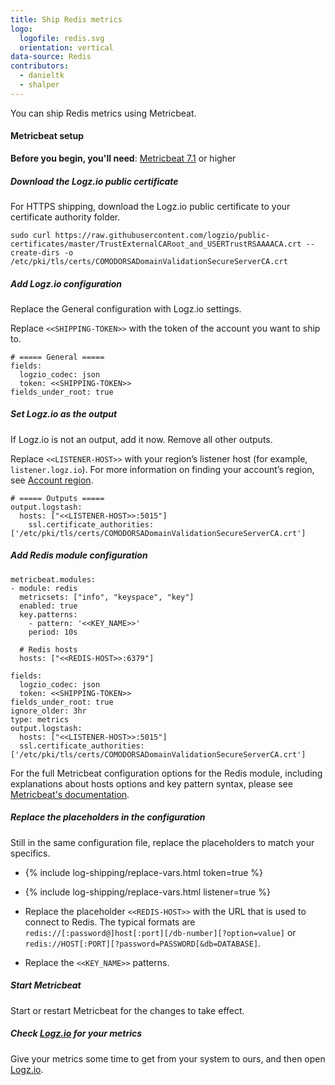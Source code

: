 ```yaml
---
title: Ship Redis metrics
logo:
  logofile: redis.svg
  orientation: vertical
data-source: Redis
contributors:
  - danieltk
  - shalper
---
```


You can ship Redis metrics using Metricbeat.

#### Metricbeat setup

**Before you begin, you'll need**:
[Metricbeat 7.1](https://www.elastic.co/guide/en/beats/metricbeat/current/metricbeat-installation.html) or higher

<div class="tasklist">

##### Download the Logz.io public certificate

For HTTPS shipping, download the Logz.io public certificate to your certificate authority folder.

```
sudo curl https://raw.githubusercontent.com/logzio/public-certificates/master/TrustExternalCARoot_and_USERTrustRSAAAACA.crt --create-dirs -o /etc/pki/tls/certs/COMODORSADomainValidationSecureServerCA.crt
```

##### Add Logz.io configuration

Replace the General configuration with Logz.io settings.

Replace `<<SHIPPING-TOKEN>>` with the token of the account you want to ship to.

```
# ===== General =====
fields:
  logzio_codec: json
  token: <<SHIPPING-TOKEN>>
fields_under_root: true

```

##### Set Logz.io as the output

If Logz.io is not an output, add it now. Remove all other outputs.

Replace `<<LISTENER-HOST>>` with your region’s listener host (for example, `listener.logz.io`). For more information on finding your account’s region, see [Account region](https://docs.logz.io/user-guide/accounts/account-region.html).

```
# ===== Outputs =====
output.logstash:
  hosts: ["<<LISTENER-HOST>>:5015"]
    ssl.certificate_authorities: ['/etc/pki/tls/certs/COMODORSADomainValidationSecureServerCA.crt']

```


##### Add Redis module configuration



```
metricbeat.modules:
- module: redis
  metricsets: ["info", "keyspace", "key"]
  enabled: true
  key.patterns:
    - pattern: '<<KEY_NAME>>'
	period: 10s

  # Redis hosts
  hosts: ["<<REDIS-HOST>>:6379"]

fields:
  logzio_codec: json
  token: <<SHIPPING-TOKEN>>
fields_under_root: true
ignore_older: 3hr
type: metrics
output.logstash:
  hosts: ["<<LISTENER-HOST>>:5015"]
  ssl.certificate_authorities: ['/etc/pki/tls/certs/COMODORSADomainValidationSecureServerCA.crt']

```

For the full Metricbeat configuration options for the Redis module, including explanations about hosts options and key pattern syntax, please see [Metricbeat's documentation](https://www.elastic.co/guide/en/beats/metricbeat/current/metricbeat-module-redis.html).

##### Replace the placeholders in the configuration

Still in the same configuration file, replace the placeholders to match your specifics.

* {% include log-shipping/replace-vars.html token=true %}

* {% include log-shipping/replace-vars.html listener=true %}

* Replace the placeholder `<<REDIS-HOST>>` with the URL that is used to connect to Redis. The typical formats are `redis://[:password@]host[:port][/db-number][?option=value]` or `redis://HOST[:PORT][?password=PASSWORD[&db=DATABASE]`. 

* Replace the `<<KEY_NAME>>` patterns.

##### Start Metricbeat

Start or restart Metricbeat for the changes to take effect.

##### Check [Logz.io](http://logz.io/) for your metrics

Give your metrics some time to get from your system to ours, and then open [Logz.io](https://app.logz.io/#/dashboard/kibana).

</div>